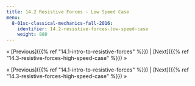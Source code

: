 ```yaml
---
title: 14.2 Resistive Forces - Low Speed Case
menu:
  8-01sc-classical-mechanics-fall-2016:
    identifier: 14.2-resistive-forces-low-speed-case
    weight: 880
---
```

« [Previous]({{% ref "14.1-intro-to-resistive-forces" %}}) | [Next]({{% ref "14.3-resistive-forces-high-speed-case" %}}) »

« [Previous]({{% ref "14.1-intro-to-resistive-forces" %}}) | [Next]({{% ref "14.3-resistive-forces-high-speed-case" %}}) »